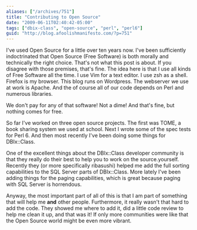 ```yaml
---
aliases: ["/archives/751"]
title: "Contributing to Open Source"
date: "2009-06-11T02:40:42-05:00"
tags: ["dbix-class", "open-source", "perl", "perl6"]
guid: "http://blog.afoolishmanifesto.com/?p=751"
---
```

I've used Open Source for a little over ten years now. I've been sufficiently indoctrinated that Open Source (Free Software) is both morally and technically the right choice. That's not what this post is about. If you disagree with those premises, that's fine. The idea here is that I use all kinds of Free Software all the time. I use Vim for a text editor. I use zsh as a shell. Firefox is my browser. This blog runs on Wordpress. The webserver we use at work is Apache. And the of course all of our code depends on Perl and numerous libraries.

We don't pay for any of that software! Not a dime! And that's fine, but nothing comes for free.

So far I've worked on three open source projects. The first was TOME, a book sharing system we used at school. Next I wrote some of the spec tests for Perl 6. And then most recently I've been doing some things for DBIx::Class.

One of the excellent things about the DBIx::Class developer community is that they really do their best to help you to work on the source.yourself. Recently they (or more specifically ribasushi) helped me add the full sorting capabilities to the SQL Server parts of DBIx::Class. More lately I've been adding things for the paging capabilities, which is great because paging with SQL Server is horrendous.

Anyway, the most important part of all of this is that I am part of something that will help me **and** other people. Furthermore, it really wasn't that hard to add the code. They showed me where to add it, did a little code review to help me clean it up, and that was it! If only more communities were like that the Open Source world might be even more vibrant.
